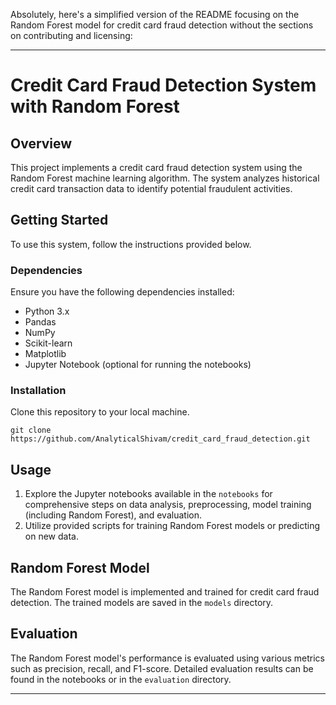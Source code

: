 Absolutely, here's a simplified version of the README focusing on the Random Forest model for credit card fraud detection without the sections on contributing and licensing:

---

# Credit Card Fraud Detection System with Random Forest

## Overview

This project implements a credit card fraud detection system using the Random Forest machine learning algorithm. The system analyzes historical credit card transaction data to identify potential fraudulent activities.

## Getting Started

To use this system, follow the instructions provided below.

### Dependencies

Ensure you have the following dependencies installed:

- Python 3.x
- Pandas
- NumPy
- Scikit-learn
- Matplotlib
- Jupyter Notebook (optional for running the notebooks)

### Installation

 Clone this repository to your local machine.
   ```
   git clone https://github.com/AnalyticalShivam/credit_card_fraud_detection.git
   ```

## Usage

1. Explore the Jupyter notebooks available in the `notebooks`  for comprehensive steps on data analysis, preprocessing, model training (including Random Forest), and evaluation.
2. Utilize provided scripts for training Random Forest models or predicting on new data.


## Random Forest Model

The Random Forest model is implemented and trained for credit card fraud detection. The trained models are saved in the `models` directory.

## Evaluation

The Random Forest model's performance is evaluated using various metrics such as precision, recall, and F1-score. Detailed evaluation results can be found in the notebooks or in the `evaluation` directory.

---
